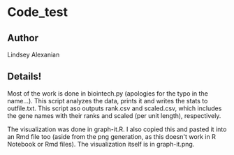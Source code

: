 # Code_test

## Author 
Lindsey Alexanian

## Details!
Most of the work is done in biointech.py (apologies for the typo in the name...). This script analyzes the data, prints it and writes the stats to outfile.txt. This script aso outputs rank.csv and scaled.csv, which includes the gene names with their ranks and scaled (per unit length), respectively.

The visualization was done in graph-it.R. I also copied this and pasted it into an Rmd file too (aside from the png generation, as this doesn't work in R Notebook or Rmd files). The visualization itself is in graph-it.png.
